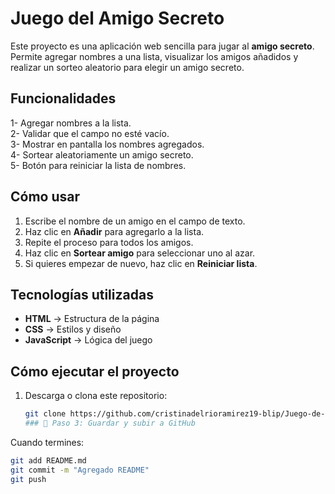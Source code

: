 #  Juego del Amigo Secreto

Este proyecto es una aplicación web sencilla para jugar al **amigo secreto**.  
Permite agregar nombres a una lista, visualizar los amigos añadidos y realizar un sorteo aleatorio para elegir un amigo secreto.

##  Funcionalidades

1- Agregar nombres a la lista.  
2- Validar que el campo no esté vacío.  
3- Mostrar en pantalla los nombres agregados.  
4- Sortear aleatoriamente un amigo secreto.  
5- Botón para reiniciar la lista de nombres.  

##  Cómo usar

1. Escribe el nombre de un amigo en el campo de texto.  
2. Haz clic en **Añadir** para agregarlo a la lista.  
3. Repite el proceso para todos los amigos.  
4. Haz clic en **Sortear amigo** para seleccionar uno al azar.  
5. Si quieres empezar de nuevo, haz clic en **Reiniciar lista**.  

##  Tecnologías utilizadas

- **HTML** → Estructura de la página  
- **CSS** → Estilos y diseño  
- **JavaScript** → Lógica del juego  
##  Cómo ejecutar el proyecto

1. Descarga o clona este repositorio:  
   ```bash
   git clone https://github.com/cristinadelrioramirez19-blip/Juego-de-amigo-secreto.git
   ### 🔹 Paso 3: Guardar y subir a GitHub
Cuando termines:

```bash
git add README.md
git commit -m "Agregado README"
git push
